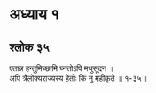 # अध्याय १

## श्लोक ३५

एतान्न हन्तुमिच्छामि घ्नतोऽपि मधुसूदन ।<br>अपि त्रैलोक्यराज्यस्य हेतोः किं नु महीकृते ॥ १-३५॥<br><br>


